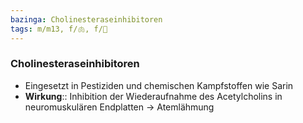 ```yaml
---
bazinga: Cholinesteraseinhibitoren
tags: m/m13, f/🫁, f/🍄
---
```

### Cholinesteraseinhibitoren
- Eingesetzt in Pestiziden und chemischen Kampfstoffen wie Sarin  
- **Wirkung**:: Inhibition der Wiederaufnahme des Acetylcholins in neuromuskulären Endplatten → Atemlähmung

